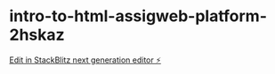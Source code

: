 # intro-to-html-assigweb-platform-2hskaz

[Edit in StackBlitz next generation editor ⚡️](https://stackblitz.com/~/github.com/geethakasani/intro-to-html-assigweb-platform-2hskaz)